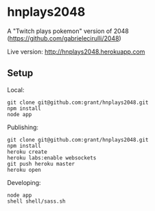 hnplays2048
===========

A "Twitch plays pokemon" version of 2048 (https://github.com/gabrielecirulli/2048)

Live version: http://hnplays2048.herokuapp.com

## Setup

Local:

```
git clone git@github.com:grant/hnplays2048.git
npm install
node app
```

Publishing:

```
git clone git@github.com:grant/hnplays2048.git
npm install
heroku create
heroku labs:enable websockets
git push heroku master
heroku open
```

Developing:

```
node app
shell shell/sass.sh
```